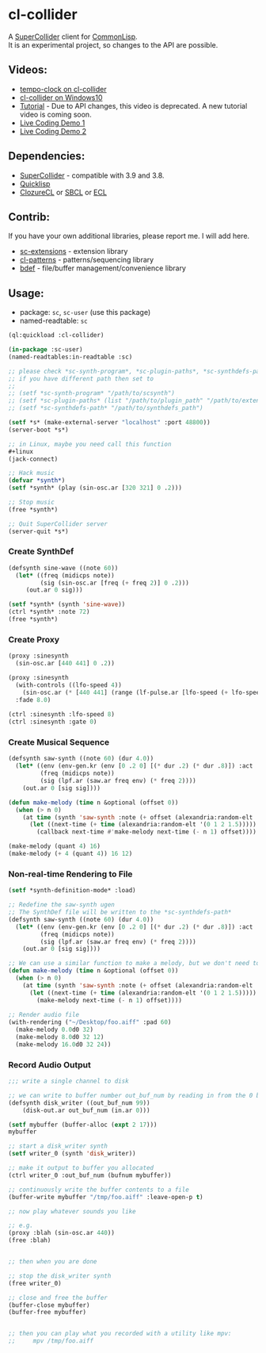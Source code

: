 # cl-collider

A <a href="http://supercollider.github.io/">SuperCollider</a> client for <a href="https://www.common-lisp.net/">CommonLisp</a>.  
It is an experimental project, so changes to the API are possible.

## Videos:
- [tempo-clock on cl-collider](https://youtu.be/3Lo7yyZcSzU)   
- [cl-collider on Windows10](https://youtu.be/pCEfV4jOdUA)  
- [Tutorial](https://www.youtube.com/watch?v=JivNMDUqNQc) - Due to API changes, this video is deprecated. A new tutorial video is coming soon.  
- [Live Coding Demo 1](https://www.youtube.com/watch?v=xzTH_ZqaFKI)  
- [Live Coding Demo 2](https://www.youtube.com/watch?v=pZyuHjztARY)  

## Dependencies:

- [SuperCollider](http://supercollider.github.io) - compatible with 3.9 and 3.8.
- [Quicklisp](http://www.quicklisp.org)
- [ClozureCL](http://www.clozure.com/clozurecl.html) or [SBCL](http://www.sbcl.org) or [ECL](https://common-lisp.net/project/ecl/)

## Contrib:
If you have your own additional libraries, please report me. I will add here.

- [sc-extensions](https://github.com/byulparan/sc-extensions) - extension library
- [cl-patterns](https://github.com/defaultxr/cl-patterns) - patterns/sequencing library
- [bdef](https://github.com/defaultxr/bdef) - file/buffer management/convenience library

## Usage:
- package: `sc`, `sc-user` (use this package)
- named-readtable: `sc`

```cl
(ql:quickload :cl-collider)

(in-package :sc-user)
(named-readtables:in-readtable :sc)

;; please check *sc-synth-program*, *sc-plugin-paths*, *sc-synthdefs-path*
;; if you have different path then set to
;;
;; (setf *sc-synth-program* "/path/to/scsynth")
;; (setf *sc-plugin-paths* (list "/path/to/plugin_path" "/path/to/extension_plugin_path"))
;; (setf *sc-synthdefs-path* "/path/to/synthdefs_path")

(setf *s* (make-external-server "localhost" :port 48800))
(server-boot *s*)

;; in Linux, maybe you need call this function
#+linux
(jack-connect)

;; Hack music
(defvar *synth*)
(setf *synth* (play (sin-osc.ar [320 321] 0 .2)))

;; Stop music
(free *synth*)

;; Quit SuperCollider server
(server-quit *s*)
```

### Create SynthDef
```cl
(defsynth sine-wave ((note 60))
  (let* ((freq (midicps note))
         (sig (sin-osc.ar [freq (+ freq 2)] 0 .2)))
     (out.ar 0 sig)))

(setf *synth* (synth 'sine-wave))
(ctrl *synth* :note 72)
(free *synth*)
```

### Create Proxy
```cl
(proxy :sinesynth
  (sin-osc.ar [440 441] 0 .2))

(proxy :sinesynth
  (with-controls ((lfo-speed 4))
    (sin-osc.ar (* [440 441] (range (lf-pulse.ar [lfo-speed (+ lfo-speed .2)]) 0 1)) 0 .2))
  :fade 8.0)
   
(ctrl :sinesynth :lfo-speed 8)
(ctrl :sinesynth :gate 0)
```
### Create Musical Sequence
```cl
(defsynth saw-synth ((note 60) (dur 4.0))
  (let* ((env (env-gen.kr (env [0 .2 0] [(* dur .2) (* dur .8)]) :act :free))
         (freq (midicps note))
    	 (sig (lpf.ar (saw.ar freq env) (* freq 2))))
	(out.ar 0 [sig sig])))

(defun make-melody (time n &optional (offset 0))
  (when (> n 0)
    (at time (synth 'saw-synth :note (+ offset (alexandria:random-elt '(62 65 69 72)))))
      (let ((next-time (+ time (alexandria:random-elt '(0 1 2 1.5)))))
        (callback next-time #'make-melody next-time (- n 1) offset))))

(make-melody (quant 4) 16)
(make-melody (+ 4 (quant 4)) 16 12)
```
### Non-real-time Rendering to File
```cl
(setf *synth-definition-mode* :load)

;; Redefine the saw-synth ugen
;; The SynthDef file will be written to the *sc-synthdefs-path*
(defsynth saw-synth ((note 60) (dur 4.0))
  (let* ((env (env-gen.kr (env [0 .2 0] [(* dur .2) (* dur .8)]) :act :free))
         (freq (midicps note))
         (sig (lpf.ar (saw.ar freq env) (* freq 2))))
    (out.ar 0 [sig sig])))

;; We can use a similar function to make a melody, but we don't need to schedule the callbacks
(defun make-melody (time n &optional (offset 0))
  (when (> n 0)
    (at time (synth 'saw-synth :note (+ offset (alexandria:random-elt '(62 65 69 72)))))
      (let ((next-time (+ time (alexandria:random-elt '(0 1 2 1.5)))))
        (make-melody next-time (- n 1) offset))))
	
;; Render audio file
(with-rendering ("~/Desktop/foo.aiff" :pad 60)
  (make-melody 0.0d0 32)
  (make-melody 8.0d0 32 12)
  (make-melody 16.0d0 32 24))
```
### Record Audio Output
```cl
;;; write a single channel to disk

;; we can write to buffer number out_buf_num by reading in from the 0 bus
(defsynth disk_writer ((out_buf_num 99))
    (disk-out.ar out_buf_num (in.ar 0)))

(setf mybuffer (buffer-alloc (expt 2 17))) 
mybuffer

;; start a disk_writer synth
(setf writer_0 (synth 'disk_writer))

;; make it output to buffer you allocated
(ctrl writer_0 :out_buf_num (bufnum mybuffer))

;; continuously write the buffer contents to a file
(buffer-write mybuffer "/tmp/foo.aiff" :leave-open-p t)

;; now play whatever sounds you like

;; e.g.
(proxy :blah (sin-osc.ar 440))
(free :blah)


;; then when you are done

;; stop the disk_writer synth
(free writer_0)

;; close and free the buffer
(buffer-close mybuffer)
(buffer-free mybuffer)


;; then you can play what you recorded with a utility like mpv:
;;     mpv /tmp/foo.aiff
```
